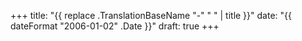 +++
title: "{{ replace .TranslationBaseName "-" " " | title }}"
date: "{{ dateFormat "2006-01-02" .Date }}"
draft: true
+++